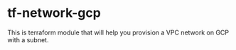 # tf-network-gcp
This is terraform module that will help you provision a VPC network on GCP with a subnet.
